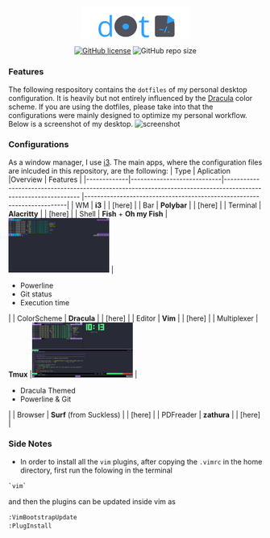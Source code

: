 <p align="center">
  <a href="https://github.com/Radonirinaunimi/dotfiles"><img alt="dotfiles" src="screenshot/logo.png" width=215></a> 
</p>
<p align="center">
  <a href="https://github.com/Radonirinaunimi/dotfiles/blob/master/LICENSE"><img alt="GitHub license" src="https://img.shields.io/github/license/Radonirinaunimi/dotfiles?label=license&logo=Github&style=flat-square"></a>
  <img alt="GitHub repo size" src="https://img.shields.io/github/repo-size/Radonirinaunimi/dotfiles?label=repo%20size&logo=Github&style=flat-square">
</p>

### Features
The following respository contains the `dotfiles` of my personal desktop configuration. It is heavily but not entirely influenced by the [Dracula](https://github.com/dracula/dracula-theme) color scheme. If you are using the dotfiles, please take into that the configurations were mainly designed to optimize my personal workflow. Below is a screenshot of my desktop.
![screenshot](screenshot/out.png)

### Configurations
As a window manager, I use [i3](https://i3wm.org/). The main apps, where the configuration files are inlcuded in this repository, are the following:
| Type        | Aplication                 |Overview                                                                                                        | Features                                                               |
|-------------|----------------------------|--------------------------------------------------------------------------------------------------------------- |------------------------------------------------------------------------|
| WM          | **i3**                     |                                                                                                                | [here]                                                                 |
| Bar         | **Polybar**                |                                                                                                                | [here]                                                                 |
| Terminal    | **Alacritty**              |                                                                                                                | [here]                                                                 |
| Shell       | **Fish** + **Oh my Fish**  |<img src="https://github.com/Radonirinaunimi/dotfiles/blob/refactor/screenshot/fish_prompt.png" width="200">    | <ul><li>Powerline</li><li>Git status</li><li>Execution time</li></ul>  |
| ColorScheme | **Dracula**                |                                                                                                                | [here]                                                                 |
| Editor      | **Vim**                    |                                                                                                                | [here]                                                                 |
| Multiplexer | **Tmux**                   |<img src="https://github.com/Radonirinaunimi/dotfiles/blob/refactor/screenshot/tmux.png" width="200">           | <ul><li>Dracula Themed</li><li>Powerline & Git</li></ul>               |
| Browser     | **Surf** (from Suckless)   |                                                                                                                | [here]                                                                 |
| PDFreader   | **zathura**                |                                                                                                                | [here]                                                                 |

### Side Notes
* In order to install all the `vim` plugins, after copying the `.vimrc` in the home directory, first run the folowing in the terminal
```bash
`vim`
```
and then the plugins can be updated inside vim as
```bash
:VimBootstrapUpdate
:PlugInstall
```
